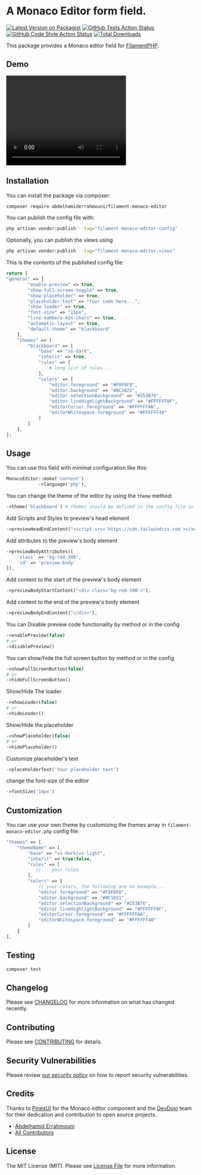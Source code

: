 # A Monaco Editor form field.

[![Latest Version on Packagist](https://img.shields.io/packagist/v/abdelhamiderrahmouni/filament-monaco-editor.svg?style=flat-square)](https://packagist.org/packages/abdelhamiderrahmouni/filament-monaco-editor)
[![GitHub Tests Action Status](https://img.shields.io/github/actions/workflow/status/abdelhamiderrahmouni/filament-monaco-editor/run-tests.yml?branch=main&label=tests&style=flat-square)](https://github.com/abdelhamiderrahmouni/filament-monaco-editor/actions?query=workflow%3Arun-tests+branch%3Amain)
[![GitHub Code Style Action Status](https://img.shields.io/github/actions/workflow/status/abdelhamiderrahmouni/filament-monaco-editor/fix-php-code-styling.yml?branch=main&label=code%20style&style=flat-square)](https://github.com/abdelhamiderrahmouni/filament-monaco-editor/actions?query=workflow%3A"Fix+PHP+code+styling"+branch%3Amain)
[![Total Downloads](https://img.shields.io/packagist/dt/abdelhamiderrahmouni/filament-monaco-editor.svg?style=flat-square)](https://packagist.org/packages/abdelhamiderrahmouni/filament-monaco-editor)



This package provides a Monaco editor field for [FilamentPHP](https://filamentphp.com/).

## Demo

<video width="320" height="240" controls>
  <source src="https://github.com/abdelhamiderrahmouni/filament-monaco-editor/assets/26693672/10d48ffb-278a-42a0-8d0b-a10b04e463c4" type="video/mp4">
</video>


## Installation

You can install the package via composer:

```bash
composer require abdelhamiderrahmouni/filament-monaco-editor
```

You can publish the config file with:

```bash
php artisan vendor:publish --tag="filament-monaco-editor-config"
```

Optionally, you can publish the views using

```bash
php artisan vendor:publish --tag="filament-monaco-editor-views"
```

This is the contents of the published config file:

```php
return [
"general" => [
        "enable-preview" => true,
        "show-full-screen-toggle" => true,
        "show-placeholder" => true,
        "placeholder-text" => "Your code here...",
        "show-loader" => true,
        "font-size" => "15px",
        "line-numbers-min-chars" => true,
        "automatic-layout" => true,
        "default-theme" => "blackboard"
    ],
    "themes" => [
        "blackboard" => [
            "base" => "vs-dark",
            "inherit" => true,
            "rules" => [
                # long list of rules ... 
            ],
            "colors" => [
                "editor.foreground" => "#F8F8F8",
                "editor.background" => "#0C1021",
                "editor.selectionBackground" => "#253B76",
                "editor.lineHighlightBackground" => "#FFFFFF0F",
                "editorCursor.foreground" => "#FFFFFFA6",
                "editorWhitespace.foreground" => "#FFFFFF40"
            ]
        ]
    ],
];
```

## Usage

You can use this field with minimal configuration like this:
```php
MonacoEditor::make('content')
            ->language('php'),
```

You can change the theme of the editor by using the `theme` method:
```php
->theme('blackboard') # themes should be defined in the config file in the themes array 
```

Add Scripts and Styles to preview's head element
```php
->previewHeadEndContent("<script src='https://cdn.tailwindcss.com'></script><script defer src='https://cdn.jsdelivr.net/npm/alpinejs@3.x.x/dist/cdn.min.js'></script>"),
```

Add attributes to the preview's body element
```php
->previewBodyAttributes([
    'class' => 'bg-red-500',
    'id' => 'preview-body'
]),
```

Add content to the start of the preview's body element
```php
->previewBodyStartContent("<div class='bg-red-500'>"),
```

Add content to the end of the preview's body element
```php
->previewBodyEndContent("</div>"),
```

You can Disable preview code functionality by method or in the config
```php 
->enablePreview(false)
# or
->disablePreview()
```

You can show/hide the full screen button by method or in the config
```php
->showFullScreenButton(false)
# or
->hideFullScreenButton()
```

Show/Hide The loader
```php
->showLoader(false)
# or
->hideLoader()
```

Show/Hide the placeholder
```php
->showPlaceholder(false)
# or
->hidePlaceholder()
```

Customize placeholder's text
```php
->placeholderText('Your placeholder text')
```
change the font-size of the editor
```php
->fontSize('14px')
```

## Customization
You can use your own theme by customizing the themes array in `filament-monaco-editor.php` config file:
```php
"themes" => [
    "themeName" => [
        "base" => "vs-dark|vs-light",
        "inherit" => true|false,
        "rules" => [
           //... your rules
        ],
        "colors" => [
            // your colors, the following are an example...
            "editor.foreground" => "#F8F8F8",
            "editor.background" => "#0C1021",
            "editor.selectionBackground" => "#253B76",
            "editor.lineHighlightBackground" => "#FFFFFF0F",
            "editorCursor.foreground" => "#FFFFFFA6",
            "editorWhitespace.foreground" => "#FFFFFF40"
        ]
    ]
],
```

## Testing

```bash
composer test
```

## Changelog

Please see [CHANGELOG](CHANGELOG.md) for more information on what has changed recently.

## Contributing

Please see [CONTRIBUTING](.github/CONTRIBUTING.md) for details.

## Security Vulnerabilities

Please review [our security policy](../../security/policy) on how to report security vulnerabilities.

## Credits
Thanks to [PinesUI](https://devdojo.com/pines/docs/monaco-editor) for the Monaco editor component 
and the [DevDojo](https://devdojo.com/) team for their dedication and contribution to open source projects.

- [Abdelhamid Errahmouni](https://github.com/abdelhamiderrahmouni)
- [All Contributors](../../contributors)

## License

The MIT License (MIT). Please see [License File](LICENSE.md) for more information.